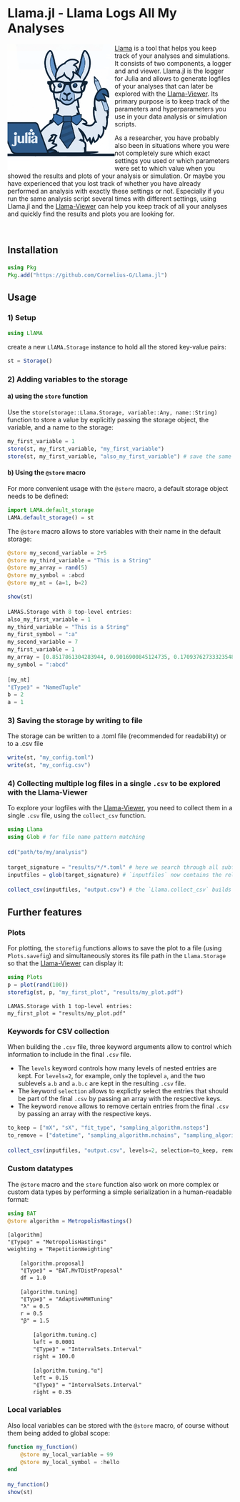 # Llama.jl - Llama Logs All My Analyses


<img src="icons/llama_julia.png" width="240" align="left"/>


[Llama](https://github.com/Cornelius-G/Llama) is a tool that helps you keep track of your analyses and simulations. It consists of two components, a logger and and viewer. Llama.jl is the logger for Julia and allows to generate logfiles of your analyses that can later be explored with the [Llama-Viewer](https://github.com/Cornelius-G/Llama-Viewer).
Its primary purpose is to keep track of the parameters and hyperparameters you use in your data analysis or simulation scripts.

As a researcher, you have probably also been in situations where you were not completely sure which exact settings you used or which parameters were set to which value when you showed the results and plots of your analysis or simulation. Or maybe you have experienced that you lost track of whether you have already performed an analysis with exactly these settings or not. 
Especially if you run the same analysis script several times with different settings, using Llama.jl and the [Llama-Viewer](https://github.com/Cornelius-G/Llama-Viewer) can help you keep track of all your analyses and quickly find the results and plots you are looking for.

<br/>

## Installation
```Julia
using Pkg
Pkg.add("https://github.com/Cornelius-G/Llama.jl")
```

## Usage
### 1) Setup
```Julia
using LlAMA 
```

create a new `LlAMA.Storage` instance to hold all the stored key-value pairs:
```Julia
st = Storage()
```
### 2) Adding variables to the storage
#### a) using the `store` function
Use the `store(storage::Llama.Storage, variable::Any, name::String)` function to store a value by explicitly passing the storage object, the variable, and a name to the storage:
```Julia
my_first_variable = 1
store(st, my_first_variable, "my_first_variable")
store(st, my_first_variable, "also_my_first_variable") # save the same value with a different name
```
#### b) Using the `@store` macro
For more convenient usage with the `@store` macro, a default storage object needs to be defined:
```Julia
import LAMA.default_storage
LAMA.default_storage() = st
```

The `@store` macro allows to store variables with their name in the default storage:
```Julia
@store my_second_variable = 2+5
@store my_third_variable = "This is a String"
@store my_array = rand(5)
@store my_symbol = :abcd
@store my_nt = (a=1, b=2)
```

```Julia
show(st)

LAMAS.Storage with 8 top-level entries:
also_my_first_variable = 1
my_third_variable = "This is a String"
my_first_symbol = ":a"
my_second_variable = 7
my_first_variable = 1
my_array = [0.8517861304283944, 0.9016900845124735, 0.17093762733323548, 0.23313316506280757, 0.23645158370327224]
my_symbol = ":abcd"

[my_nt]
"⟪Type⟫" = "NamedTuple"
b = 2
a = 1
```

### 3) Saving the storage by writing to file
The storage can be written to a .toml file (recommended for readability) or to a .csv file 
```Julia
write(st, "my_config.toml")
write(st, "my_config.csv")
```

### 4) Collecting multiple log files in a single `.csv` to be explored with the Llama-Viewer
To explore your logfiles with the [Llama-Viewer](), you need to collect them in a single `.csv` file, using the `collect_csv` function.
```Julia
using Llama
using Glob # for file name pattern matching 

cd("path/to/my/analysis")

target_signature = "results/*/*.toml" # here we search through all subfolders of `results` and collect all `.toml` files.
inputfiles = glob(target_signature) # `inputfiles` now contains the relative paths to all `.toml` files.

collect_csv(inputfiles, "output.csv") # the `Llama.collect_csv` builds a single `.csv` file and writes it to "output.csv"
```


## Further features

### Plots
For plotting, the `storefig` functions allows to save the plot to a file (using `Plots.savefig`) and simultaneously stores its file path in the `Llama.Storage` so that the [Llama-Viewer]() can display it:
```Julia
using Plots
p = plot(rand(100))
storefig(st, p, "my_first_plot", "results/my_plot.pdf")
```
```
LAMAS.Storage with 1 top-level entries:
my_first_plot = "results/my_plot.pdf"
```

### Keywords for CSV collection
When building the `.csv` file, three keyword arguments allow to control which information to include in the final `.csv` file.  
- The `levels` keyword controls how many levels of nested entries are kept. For `levels=2`, for example, only the toplevel `a`, and the two sublevels `a.b` and `a.b.c` are kept in the resulting `.csv` file.  
- The keyword `selection` allows to explictly select the entries that should be part of the final `.csv` by passing an array with the respective keys.  
- The keyword `remove` allows to remove certain entries from the final `.csv` by passing an array with the respective keys.  
```Julia
to_keep = ["mX", "sX", "fit_type", "sampling_algorithm.nsteps"]
to_remove = ["datetime", "sampling_algorithm.nchains", "sampling_algorithm.nsteps"]

collect_csv(inputfiles, "output.csv", levels=2, selection=to_keep, remove=to_remove)
```

### Custom datatypes
The `@store` macro and the `store` function also work on more complex or custom data types by performing a simple serialization in a human-readable format:
```Julia
using BAT
@store algorithm = MetropolisHastings()
```
```
[algorithm]
"⟪Type⟫" = "MetropolisHastings"
weighting = "RepetitionWeighting"

    [algorithm.proposal]
    "⟪Type⟫" = "BAT.MvTDistProposal"
    df = 1.0

    [algorithm.tuning]
    "⟪Type⟫" = "AdaptiveMHTuning"
    "λ" = 0.5
    r = 0.5
    "β" = 1.5

        [algorithm.tuning.c]
        left = 0.0001
        "⟪Type⟫" = "IntervalSets.Interval"
        right = 100.0

        [algorithm.tuning."α"]
        left = 0.15
        "⟪Type⟫" = "IntervalSets.Interval"
        right = 0.35
```


### Local variables
Also local variables can be stored with the `@store` macro, of course without them being added to global scope:
```Julia
function my_function()
    @store my_local_variable = 99
    @store my_local_symbol = :hello
end

my_function()
show(st)
```





